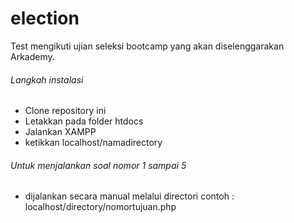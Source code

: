 # election

Test mengikuti ujian seleksi bootcamp yang akan diselenggarakan Arkademy.

###### Langkah instalasi
- Clone repository ini
- Letakkan pada folder htdocs
- Jalankan XAMPP
- ketikkan localhost/namadirectory


###### Untuk menjalankan soal nomor 1 sampai 5
- dijalankan secara manual melalui directori
contoh : localhost/directory/nomortujuan.php